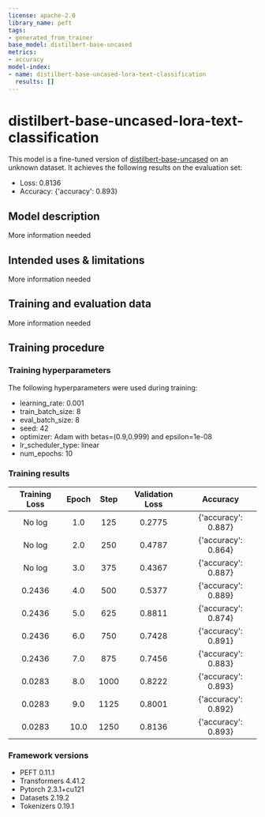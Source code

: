 ```yaml
---
license: apache-2.0
library_name: peft
tags:
- generated_from_trainer
base_model: distilbert-base-uncased
metrics:
- accuracy
model-index:
- name: distilbert-base-uncased-lora-text-classification
  results: []
---
```


<!-- This model card has been generated automatically according to the information the Trainer had access to. You
should probably proofread and complete it, then remove this comment. -->

# distilbert-base-uncased-lora-text-classification

This model is a fine-tuned version of [distilbert-base-uncased](https://huggingface.co/distilbert-base-uncased) on an unknown dataset.
It achieves the following results on the evaluation set:
- Loss: 0.8136
- Accuracy: {'accuracy': 0.893}

## Model description

More information needed

## Intended uses & limitations

More information needed

## Training and evaluation data

More information needed

## Training procedure

### Training hyperparameters

The following hyperparameters were used during training:
- learning_rate: 0.001
- train_batch_size: 8
- eval_batch_size: 8
- seed: 42
- optimizer: Adam with betas=(0.9,0.999) and epsilon=1e-08
- lr_scheduler_type: linear
- num_epochs: 10

### Training results

| Training Loss | Epoch | Step | Validation Loss | Accuracy            |
|:-------------:|:-----:|:----:|:---------------:|:-------------------:|
| No log        | 1.0   | 125  | 0.2775          | {'accuracy': 0.887} |
| No log        | 2.0   | 250  | 0.4787          | {'accuracy': 0.864} |
| No log        | 3.0   | 375  | 0.4367          | {'accuracy': 0.887} |
| 0.2436        | 4.0   | 500  | 0.5377          | {'accuracy': 0.889} |
| 0.2436        | 5.0   | 625  | 0.8811          | {'accuracy': 0.874} |
| 0.2436        | 6.0   | 750  | 0.7428          | {'accuracy': 0.891} |
| 0.2436        | 7.0   | 875  | 0.7456          | {'accuracy': 0.883} |
| 0.0283        | 8.0   | 1000 | 0.8222          | {'accuracy': 0.893} |
| 0.0283        | 9.0   | 1125 | 0.8001          | {'accuracy': 0.892} |
| 0.0283        | 10.0  | 1250 | 0.8136          | {'accuracy': 0.893} |


### Framework versions

- PEFT 0.11.1
- Transformers 4.41.2
- Pytorch 2.3.1+cu121
- Datasets 2.19.2
- Tokenizers 0.19.1